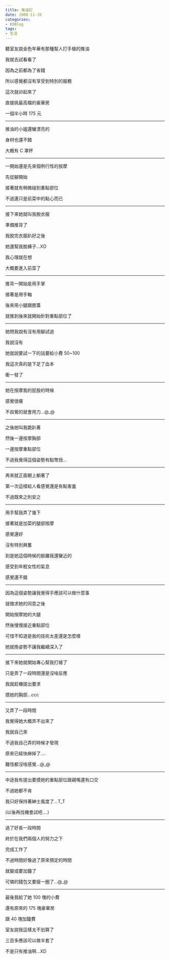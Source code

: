 ```yaml
---
title: 推油記
date: 2008-11-10
categories:
- KDBlog
tags:
- 生活
---
```

聽室友說金色年華有那種幫人打手槍的推油

我就去試看看了

因為之前都為了省錢

所以感覺都沒有享受到特別的服務

這次就卯起來了

直接挑最高檔的豪華房

一個半小時 175 元

---

推油的小姐還蠻漂亮的

身材也還不錯

大概有 C 罩杯

---

一開始還是先來個例行性的按摩

先從腳開始

接著就有稍微碰到重點部位

不過還只是前菜中的點心而已

---

接下來她就叫我脫衣服

準備推背了

我脫完衣服趴好之後

她還幫我脫褲子...XD

我心理就在想

大概要進入前菜了

---

推背一開始是用手掌

接著是用手軸

後來用小腿跟膝蓋

就推到後來就開始針對重點部位了

---

她問我說有沒有用腳試過

我說沒有

她就說要試一下的話要給小費 50~100

我這次真的是下足了血本

衝一發了

---

她在按摩我的屁股的時候

感覺很癢

不自覺的就會用力...@_@

---

之後她叫我跪趴著

然後一邊按摩胸部

一邊按摩重點部位

不過我覺得這個姿勢有點彆扭...

---

再來就正面朝上躺著了

第一次這樣給人看感覺還是有點害羞

不過既來之則安之

---

用手幫我弄了幾下

接著就是加菜的腿部按摩

感覺還好

沒有特別興奮

到是她這個時候的臉離我還蠻近的

感受到年輕女性的氣息

感覺還不錯

---

因為這個姿勢讓我覺得手應該可以做什麼事

就徵求她的同意之後

開始按摩她的大腿

然後慢慢接近重點部位

可惜不知道是我的技術太差還是怎麼樣

她就換姿勢不讓我繼續深入了

---

接下來她就開始專心幫我打槍了

只是弄了一段時間還是沒啥反應

我就趁機提出要求

摸她的胸部...ccc

---

又弄了一段時間

我覺得她大概弄不出來了

我就自己來

不過我自己弄的時候才發現

原來已經快麻掉了....

難怪都沒啥感覺...@_@

---

中途我有提出要摸她的重點部位跟親嘴還有口交

不過她都不肯

我只好保持著紳士風度了...T_T

(以後再找機會試吧....)

---

過了好長一段時間

終於在我們兩個人的努力之下

完成工作了

不過時間好像過了原來預定的時間

就變成要加鐘了

可憐的錢包又要瘦一圈了...@_@

---

最後我給了她 100 塊的小費

還有原來的 175 塊豪華房

跟 40 塊加鐘費

室友說我這樣太不划算了

三百多應該可以做半套了

不是只有推油啊...XD

